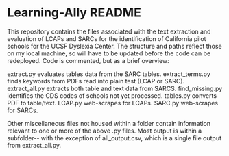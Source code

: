 # Learning-Ally README

This repository contains the files associated with the text extraction and evaluation of LCAPs and SARCs for the identification of California pilot schools for the UCSF Dyslexia Center. The structure and paths reflect those on my local machine, so will have to be updated before the code can be redeployed. Code is commented, but as a brief overview:

extract.py evaluates tables data from the SARC tables. 
extract_terms.py finds keywords from PDFs read into plain test (LCAP or SARC). 
extract_all.py extracts both table and text data from SARCS. 
find_missing.py identifies the CDS codes of schools not yet processed. 
tables.py converts PDF to table/text. 
LCAP.py web-scrapes for LCAPs. 
SARC.py web-scrapes for SARCs. 

Other miscellaneous files not housed within a folder contain information relevant to one or more of the above .py files. Most output is within a subfolder-- with the exception of all_output.csv, which is a single file output from extract_all.py. 
